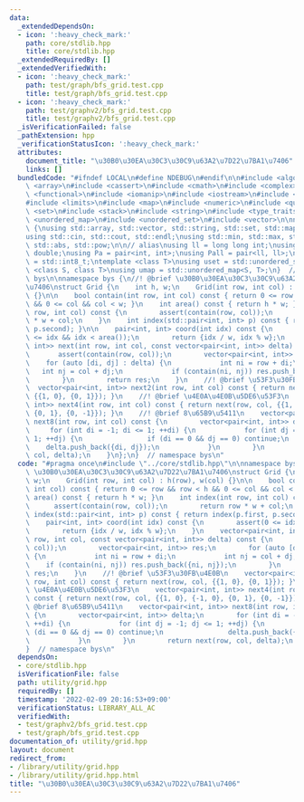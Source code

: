 ```yaml
---
data:
  _extendedDependsOn:
  - icon: ':heavy_check_mark:'
    path: core/stdlib.hpp
    title: core/stdlib.hpp
  _extendedRequiredBy: []
  _extendedVerifiedWith:
  - icon: ':heavy_check_mark:'
    path: test/graph/bfs_grid.test.cpp
    title: test/graph/bfs_grid.test.cpp
  - icon: ':heavy_check_mark:'
    path: test/graphv2/bfs_grid.test.cpp
    title: test/graphv2/bfs_grid.test.cpp
  _isVerificationFailed: false
  _pathExtension: hpp
  _verificationStatusIcon: ':heavy_check_mark:'
  attributes:
    document_title: "\u30B0\u30EA\u30C3\u30C9\u63A2\u7D22\u7BA1\u7406"
    links: []
  bundledCode: "#ifndef LOCAL\n#define NDEBUG\n#endif\n\n#include <algorithm>\n#include\
    \ <array>\n#include <cassert>\n#include <cmath>\n#include <complex>\n#include\
    \ <functional>\n#include <iomanip>\n#include <iostream>\n#include <iterator>\n\
    #include <limits>\n#include <map>\n#include <numeric>\n#include <queue>\n#include\
    \ <set>\n#include <stack>\n#include <string>\n#include <type_traits>\n#include\
    \ <unordered_map>\n#include <unordered_set>\n#include <vector>\n\nnamespace bys\
    \ {\nusing std::array, std::vector, std::string, std::set, std::map, std::pair;\n\
    using std::cin, std::cout, std::endl;\nusing std::min, std::max, std::sort, std::reverse,\
    \ std::abs, std::pow;\n\n// alias\nusing ll = long long int;\nusing ld = long\
    \ double;\nusing Pa = pair<int, int>;\nusing Pall = pair<ll, ll>;\nusing ibool\
    \ = std::int8_t;\ntemplate <class T>\nusing uset = std::unordered_set<T>;\ntemplate\
    \ <class S, class T>\nusing umap = std::unordered_map<S, T>;\n}  // namespace\
    \ bys\n\nnamespace bys {\n//! @brief \u30B0\u30EA\u30C3\u30C9\u63A2\u7D22\u7BA1\
    \u7406\nstruct Grid {\n    int h, w;\n    Grid(int row, int col) : h(row), w(col)\
    \ {}\n\n    bool contain(int row, int col) const { return 0 <= row && row < h\
    \ && 0 <= col && col < w; }\n    int area() const { return h * w; }\n    int index(int\
    \ row, int col) const {\n        assert(contain(row, col));\n        return row\
    \ * w + col;\n    }\n    int index(std::pair<int, int> p) const { return index(p.first,\
    \ p.second); }\n\n    pair<int, int> coord(int idx) const {\n        assert(0\
    \ <= idx && idx < area());\n        return {idx / w, idx % w};\n    }\n    vector<pair<int,\
    \ int>> next(int row, int col, const vector<pair<int, int>> delta) const {\n \
    \       assert(contain(row, col));\n        vector<pair<int, int>> res;\n    \
    \    for (auto [di, dj] : delta) {\n            int ni = row + di;\n         \
    \   int nj = col + dj;\n            if (contain(ni, nj)) res.push_back({ni, nj});\n\
    \        }\n        return res;\n    }\n    //! @brief \u53F3\u30FB\u4E0B\n  \
    \  vector<pair<int, int>> next2(int row, int col) const { return next(row, col,\
    \ {{1, 0}, {0, 1}}); }\n    //! @brief \u4E0A\u4E0B\u5DE6\u53F3\n    vector<pair<int,\
    \ int>> next4(int row, int col) const { return next(row, col, {{1, 0}, {-1, 0},\
    \ {0, 1}, {0, -1}}); }\n    //! @brief 8\u65B9\u5411\n    vector<pair<int, int>>\
    \ next8(int row, int col) const {\n        vector<pair<int, int>> delta;\n   \
    \     for (int di = -1; di <= 1; ++di) {\n            for (int dj = -1; dj <=\
    \ 1; ++dj) {\n                if (di == 0 && dj == 0) continue;\n            \
    \    delta.push_back({di, dj});\n            }\n        }\n        return next(row,\
    \ col, delta);\n    }\n};\n}  // namespace bys\n"
  code: "#pragma once\n#include \"../core/stdlib.hpp\"\n\nnamespace bys {\n//! @brief\
    \ \u30B0\u30EA\u30C3\u30C9\u63A2\u7D22\u7BA1\u7406\nstruct Grid {\n    int h,\
    \ w;\n    Grid(int row, int col) : h(row), w(col) {}\n\n    bool contain(int row,\
    \ int col) const { return 0 <= row && row < h && 0 <= col && col < w; }\n    int\
    \ area() const { return h * w; }\n    int index(int row, int col) const {\n  \
    \      assert(contain(row, col));\n        return row * w + col;\n    }\n    int\
    \ index(std::pair<int, int> p) const { return index(p.first, p.second); }\n\n\
    \    pair<int, int> coord(int idx) const {\n        assert(0 <= idx && idx < area());\n\
    \        return {idx / w, idx % w};\n    }\n    vector<pair<int, int>> next(int\
    \ row, int col, const vector<pair<int, int>> delta) const {\n        assert(contain(row,\
    \ col));\n        vector<pair<int, int>> res;\n        for (auto [di, dj] : delta)\
    \ {\n            int ni = row + di;\n            int nj = col + dj;\n        \
    \    if (contain(ni, nj)) res.push_back({ni, nj});\n        }\n        return\
    \ res;\n    }\n    //! @brief \u53F3\u30FB\u4E0B\n    vector<pair<int, int>> next2(int\
    \ row, int col) const { return next(row, col, {{1, 0}, {0, 1}}); }\n    //! @brief\
    \ \u4E0A\u4E0B\u5DE6\u53F3\n    vector<pair<int, int>> next4(int row, int col)\
    \ const { return next(row, col, {{1, 0}, {-1, 0}, {0, 1}, {0, -1}}); }\n    //!\
    \ @brief 8\u65B9\u5411\n    vector<pair<int, int>> next8(int row, int col) const\
    \ {\n        vector<pair<int, int>> delta;\n        for (int di = -1; di <= 1;\
    \ ++di) {\n            for (int dj = -1; dj <= 1; ++dj) {\n                if\
    \ (di == 0 && dj == 0) continue;\n                delta.push_back({di, dj});\n\
    \            }\n        }\n        return next(row, col, delta);\n    }\n};\n\
    }  // namespace bys\n"
  dependsOn:
  - core/stdlib.hpp
  isVerificationFile: false
  path: utility/grid.hpp
  requiredBy: []
  timestamp: '2022-02-09 20:16:53+09:00'
  verificationStatus: LIBRARY_ALL_AC
  verifiedWith:
  - test/graphv2/bfs_grid.test.cpp
  - test/graph/bfs_grid.test.cpp
documentation_of: utility/grid.hpp
layout: document
redirect_from:
- /library/utility/grid.hpp
- /library/utility/grid.hpp.html
title: "\u30B0\u30EA\u30C3\u30C9\u63A2\u7D22\u7BA1\u7406"
---
```

